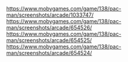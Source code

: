 https://www.mobygames.com/game/138/pac-man/screenshots/arcade/1033747/
https://www.mobygames.com/game/138/pac-man/screenshots/arcade/654526/
https://www.mobygames.com/game/138/pac-man/screenshots/arcade/654525/
https://www.mobygames.com/game/138/pac-man/screenshots/arcade/654524/
